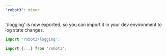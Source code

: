 ```yaml
---
"robot3": minor
---
```


'/logging' is now exported, so you can import it in your dev environment to log state changes.

```ts
import 'robot3/logging';

import {...} from 'robot3';
```
